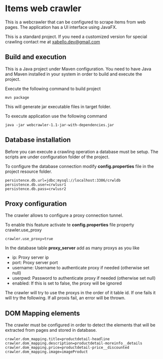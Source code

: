 # Items web crawler

This is a webcrawler that can be configured to scrape items from web pages. 
The application has a UI interface using JavaFX.

This is a standard project. If you need a customized version for special crawling contact me at xabello.dev@gmail.com

## Build and execution

This is a Java project under Maven configuration.
You need to have Java and Maven installed in your system in order to build and execute the project.

Execute the following command to build project

    mvn package

This will generate jar executable files in target folder. 

To execute application use the following command

    java -jar webcrawler-1.1-jar-with-dependencies.jar

## Database installation

Before you can execute a crawling operation a database must be setup. 
The scripts are under configuration folder of the project. 

To configure the database connection modify **config.properties** file in the project resource folder.

    persistence.db.url=jdbc:mysql://localhost:3306/crwldb
    persistence.db.user=crwlusr1
    persistence.db.pass=crwlusr2


## Proxy configuration

The crawler allows to configure a proxy connection tunnel.

To enable this feature activate te **config.properties** file property crawler.use_proxy

    crawler.use_proxy=true

In the database table **proxy_server** add as many proxys as you like

* ip: Proxy server ip
* port: Proxy server port
* username: Username to authenticate proxy if needed (otherwise set null)
* userpwd: Password to authenticate proxy if needed (otherwise set null)
* enabled: If this is set to false, the proxy will be ignored

The crawler will try to use the proxys in the order of it table id. If one fails it will try the following. If all 
proxis fail, an error will be thrown. 

## DOM Mapping elements

The crawler must be configured in order to detect the elements that will be extracted from pages and stored in database.

    crawler.dom_mapping.title=productdetail-headline
    crawler.dom_mapping.description=productdetail-moreinfo__details
    crawler.dom_mapping.price=productdetail-price__discounted
    crawler.dom_mapping.image=imageProduct